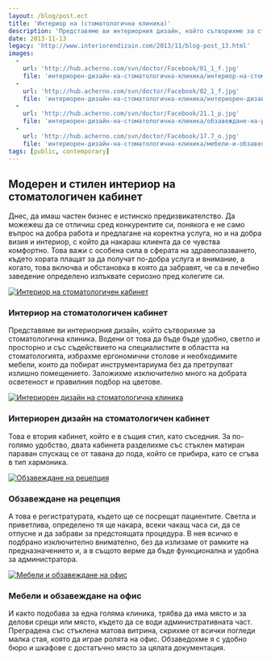 ```yaml
---
layout: /blog/post.ect
title: 'Интериор на (стоматологична клиника)'
description: 'Представяме ви интериорния дизайн, който сътворихме за стоматологична клиника. Да можежеш да се отличиш сред конкурентите си, понякога е не само въпрос на добра работа и предлагане на коректна услуга, но и на добра визия и интериор, с който да накараш клиента да се чувства комфортно '
date: 2013-11-13
legacy: 'http://www.interiorendizain.com/2013/11/blog-post_13.html'
images:
  -
    url: 'http://hub.acherno.com/svn/doctor/Facebook/01_1_f.jpg'
    file: 'интериорен-дизайн-на-стоматологична-клиника/интериор-на-стоматологичен-кабинет.jpg'
  -
    url: 'http://hub.acherno.com/svn/doctor/Facebook/02_1_f.jpg'
    file: 'интериорен-дизайн-на-стоматологична-клиника/интериорен-дизайн-на-стоматологичен-кабинет.jpg'
  -
    url: 'http://hub.acherno.com/svn/doctor/Facebook/21.1_p.jpg'
    file: 'интериорен-дизайн-на-стоматологична-клиника/обзавеждане-на-рецепция.jpg'
  -
    url: 'http://hub.acherno.com/svn/doctor/Facebook/17.7_o.jpg'
    file: 'интериорен-дизайн-на-стоматологична-клиника/мебели-и-обзавеждане-на-офис.jpg'
tags: [public, contemporary]
---
```

## **Модерен** и **стилен** интериор на стоматологичен кабинет
Днес, да имаш частен бизнес е истинско предизвикателство. Да можежеш да се отличиш сред конкурентите си, понякога е не само въпрос на добра работа и предлагане на коректна услуга, но и на добра визия и интериор, с който да накараш клиента да се чувства комфортно. Това важи с особена сила в сферата на здравеопазването, където хората плащат за да получат по-добра услуга и внимание, а когато, това включва и обстановка в която да забравят, че са в лечебно заведение определено изпъквате сериозно пред колегите си.

[![Интериор на стоматологичен кабинет](интериорен-дизайн-на-стоматологична-клиника/интериор-на-стоматологичен-кабинет.jpg)](http://acherno.bg/интериорен-дизайн/офис/стоматологична-клиника/интериор.html)
### Интериор на **стоматологичен кабинет**

Представяме ви интериорния дизайн, който сътворихме за стоматологична клиника. Водени от това да бъде бъде удобно, светло и просторно и със съдействието на специалистите в областта на стоматологията, избрахме ергономични столове и необходимите мебели, които да побират инструментариума без да претрупват излишно помещението. Заложихме изключително много на добрата осветеност и правилния подбор на цветове.

[![Интериорен дизайн на стоматологична клиника](интериорен-дизайн-на-стоматологична-клиника/интериорен-дизайн-на-стоматологичен-кабинет.jpg)](http://acherno.bg/интериорен-дизайн/офис/стоматологична-клиника/интериор.html)
### Интериорен дизайн на **стоматологичен кабинет**

Това е втория кабинет, който е в същия стил, като съседния. За по-голямо удобство, двата кабинета разделихме със стъклен матиран параван спускащ се от тавана до пода, който се прибира, като се сгъва в тип хармоника.

[![Обзавеждане на рецепция](интериорен-дизайн-на-стоматологична-клиника/обзавеждане-на-рецепция.jpg)](http://acherno.bg/интериорен-дизайн/офис/стоматологична-клиника/интериор.html)
### Обзавеждане на **рецепция**

А това е регистратурата, където ще се посрещат пациентите. Светла и приветлива, определено тя ще накара, всеки чакащ часа си, да се отпусне и да забрави за предстоящата процедура. В нея всичко е подбрано изключително внимателно, без да излизаме от рамките на предназначението и, а в същото верме да бъде функционална и удобна за администратора.

[![Мебели и обзавеждане на офис](интериорен-дизайн-на-стоматологична-клиника/мебели-и-обзавеждане-на-офис.jpg)](http://acherno.bg/интериорен-дизайн/офис/стоматологична-клиника/интериор.html)
### Мебели и обзавеждане на **офис**

И както подобава за една голяма клиника, трябва да има място и за делови срещи или място, където да се води административната част. Преградена със стъклена матова витрина, скрихме от всички погледи малка стая, която да играе ролята на офис. Обзаведохме я с удобно бюро и шкафове с достатъчно място за цялата документация.